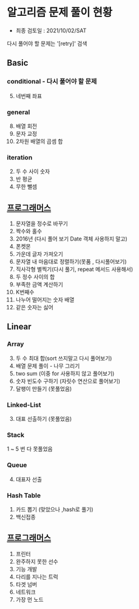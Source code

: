 # 알고리즘 문제 풀이 현황

- 최종 검토일 : 2021/10/02/SAT 

다시 풀어야 할 문제는 '[retry]' 검색
## Basic
### conditional - 다시 풀어야 할 문제
5. 네번째 좌표
### general
8. 배열 회전
9. 문자 교정
10. 2차원 배열의 곱셈 합
### iteration
2. 두 수 사이 숫자
3. 반 평균
5. 무한 뺄셈

## [프로그래머스](https://programmers.co.kr/learn/courses/30/)
1. 문자열을 정수로 바꾸기
2. 짝수와 홀수
3. 2016년 (다시 풀어 보기 Date 객체 사용하지 말고)
4. 폰켓몬
5. 가운데 글자 가져오기
6. 문자열 내 마음대로 정렬하기(못품 , 다시풀어보기)
7. 직사각형 별찍기(다시 풀기, repeat 메서드 사용해서)
8. 두 정수 사이의 합
9. 부족한 금액 계산하기
10. K번째수
11. 나누어 떨어지는 숫자 배열
12. 같은 숫자는 싫어

## Linear
### Array
3. 두 수 최대 합(sort 쓰지말고 다시 풀어보기)
5. 배열 문제 풀이 - 나무 그리기
6. two sum (이중 for 사용하지 않고 풀어보기)
9. 숫자 빈도수 구하기 (자릿수 연산으로 풀어보기)
10. 달팽이 만들기 (못풀었음)

### Linked-List
3. 대표 선출하기 (못풀었음)

### Stack
1 ~ 5 번 다 못풀었음

### Queue
4. 대표자 선출

### Hash Table
1. 카드 뽑기 (맞았으나 ,hash로 풀기)
2. 백신접종

## [프로그래머스](https://programmers.co.kr/learn/courses/30/)
1. 프린터
2. 완주하지 못한 선수
3. 기능 개발
4. 다리를 지나는 트럭
5. 타겟 넘버
6. 네트워크
7. 가장 먼 노드